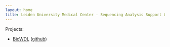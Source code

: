 ```yaml
---
layout: home
title: Leiden University Medical Center - Sequencing Analysis Support Core
---
```



Projects:
- [BioWDL](https://biowdl.github.io) ([github](https://github.com/biowdl))

